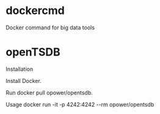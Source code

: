 # dockercmd
Docker command for big data tools


# openTSDB
Installation

Install Docker.

Run docker pull opower/opentsdb.

Usage
docker run -it -p 4242:4242 --rm opower/opentsdb
